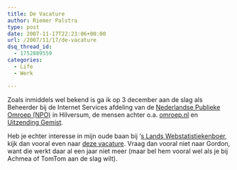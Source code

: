 ```yaml
---
title: De Vacature
author: Riemer Palstra
type: post
date: 2007-11-17T22:23:06+00:00
url: /2007/11/17/de-vacature
dsq_thread_id:
  - 1752889559
categories:
  - Life
  - Werk

---
```

Zoals inmiddels wel bekend is ga ik op 3 december aan de slag als Beheerder bij de Internet Services afdeling van de [Nederlandse Publieke Omroep (NPO)][1] in Hilversum, de mensen achter o.a. [omroep.nl][2] en [Uitzending Gemist][3]. 

Heb je echter interesse in mijn oude baan bij &#8216;[s Lands Webstatistiekenboer][4], kijk dan vooral even naar [deze vacature][5]. Vraag dan vooral niet naar Gordon, want die werkt daar al een jaar niet meer (maar bel hem vooral wel als je bij Achmea of TomTom aan de slag wilt).

 [1]: http://www.omroep.nl/npo/
 [2]: http://www.omroep.nl/
 [3]: http://www.uitzendinggemist.nl/
 [4]: http://www.nedstat.com/
 [5]: http://www.nedstat.nl/web/nedstatnl.nsf/pages/vacature-linux-systeembeheerder